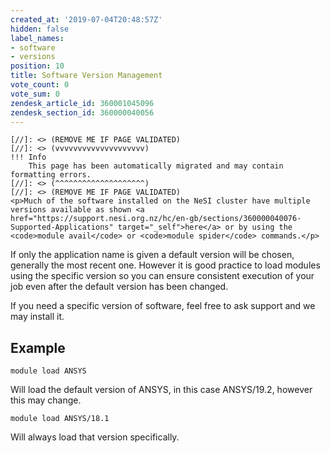 ```yaml
---
created_at: '2019-07-04T20:48:57Z'
hidden: false
label_names:
- software
- versions
position: 10
title: Software Version Management
vote_count: 0
vote_sum: 0
zendesk_article_id: 360001045096
zendesk_section_id: 360000040056
---
```



    [//]: <> (REMOVE ME IF PAGE VALIDATED)
    [//]: <> (vvvvvvvvvvvvvvvvvvvv)
    !!! Info
        This page has been automatically migrated and may contain formatting errors.
    [//]: <> (^^^^^^^^^^^^^^^^^^^^)
    [//]: <> (REMOVE ME IF PAGE VALIDATED)
    <p>Much of the software installed on the NeSI cluster have multiple versions available as shown <a href="https://support.nesi.org.nz/hc/en-gb/sections/360000040076-Supported-Applications" target="_self">here</a> or by using the <code>module avail</code> or <code>module spider</code> commands.</p>
<p>If only the application name is given a default version will be chosen, generally the most recent one. However it is good practice to load modules using the specific version so you can ensure consistent execution of your job even after the default version has been changed.</p>
<p>If you need a specific version of software, feel free to ask support and we may install it.</p>
<h2>Example</h2>
<pre><code>module load ANSYS</code></pre>
<p>Will load the default version of ANSYS, in this case ANSYS/19.2, however this may change.</p>
<pre><code>module load ANSYS/18.1</code></pre>
<p>Will always load that version specifically.</p>